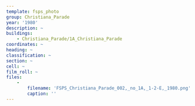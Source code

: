 ```yaml
---
template: fsps_photo
group: Christiana_Parade
year: '1980'
description: ~
buildings:
    - Christiana_Parade/1A_Christiana_Parade
coordinates: ~
heading: ~
classification: ~
section: ~
cell: ~
film_roll: ~
files:
    -
        filename: 'FSPS_Christiana_Parade_002,_no_1A,_1-2-E,_1980.png'
        caption: ''
---
```

